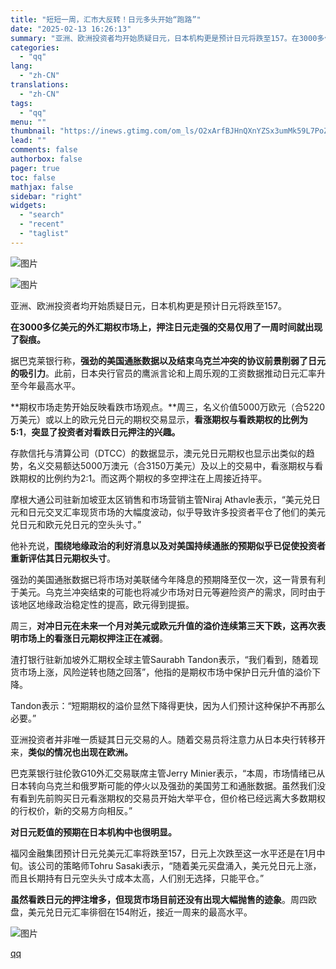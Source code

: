 ```yaml
---
title: "短短一周，汇市大反转！日元多头开始“跑路”"
date: "2025-02-13 16:26:13"
summary: "亚洲、欧洲投资者均开始质疑日元，日本机构更是预计日元将跌至157。在3000多亿美元的外汇期权市场上..."
categories:
  - "qq"
lang:
  - "zh-CN"
translations:
  - "zh-CN"
tags:
  - "qq"
menu: ""
thumbnail: "https://inews.gtimg.com/om_ls/O2xArfBJHnQXnYZSx3umMk59L7PoZoBkpJaDCCaV1lr28AA_640360/0"
lead: ""
comments: false
authorbox: false
pager: true
toc: false
mathjax: false
sidebar: "right"
widgets:
  - "search"
  - "recent"
  - "taglist"
---
```


![图片](https://inews.gtimg.com/om_bt/OcrWJ6Atj4s2vpKUPDZmELwKHtGMp8H3hWerfmA_wzQQ8AA/641)

![图片](https://inews.gtimg.com/om_bt/OSC42OSVXgcIuboxA-qQC82dipUs_K5BJHDoDnrCRVBF8AA/641)

亚洲、欧洲投资者均开始质疑日元，日本机构更是预计日元将跌至157。

**在3000多亿美元的外汇期权市场上，押注日元走强的交易仅用了一周时间就出现了裂痕。** 

据巴克莱银行称，**强劲的美国通胀数据以及结束乌克兰冲突的协议前景削弱了日元的吸引力**。此前，日本央行官员的鹰派言论和上周乐观的工资数据推动日元汇率升至今年最高水平。

**期权市场走势开始反映看跌市场观点。**周三，名义价值5000万欧元（合5220万美元）或以上的欧元兑日元的期权交易显示，**看涨期权与看跌期权的比例为5:1**，**突显了投资者对看跌日元押注的兴趣。**

存款信托与清算公司（DTCC）的数据显示，澳元兑日元期权也显示出类似的趋势，名义交易额达5000万澳元（合3150万美元）及以上的交易中，看涨期权与看跌期权的比例约为2:1。而这两个期权的多空押注在上周接近持平。

摩根大通公司驻新加坡亚太区销售和市场营销主管Niraj Athavle表示，“美元兑日元和日元交叉汇率现货市场的大幅度波动，似乎导致许多投资者平仓了他们的美元兑日元和欧元兑日元的空头头寸。”

他补充说，**围绕地缘政治的利好消息以及对美国持续通胀的预期似乎已促使投资者重新评估其日元期权头寸**。

强劲的美国通胀数据已将市场对美联储今年降息的预期降至仅一次，这一背景有利于美元。乌克兰冲突结束的可能也将减少市场对日元等避险资产的需求，同时由于该地区地缘政治稳定性的提高，欧元得到提振。

周三，**对冲日元在未来一个月对美元或欧元升值的溢价连续第三天下跌，这再次表明市场上的看涨日元期权押注正在减弱**。

渣打银行驻新加坡外汇期权全球主管Saurabh Tandon表示，“我们看到，随着现货市场上涨，风险逆转也随之回落”，他指的是期权市场中保护日元升值的溢价下降。

Tandon表示：“短期期权的溢价显然下降得更快，因为人们预计这种保护不再那么必要。”

亚洲投资者并非唯一质疑其日元交易的人。随着交易员将注意力从日本央行转移开来，**类似的情况也出现在欧洲。**

巴克莱银行驻伦敦G10外汇交易联席主管Jerry Minier表示，“本周，市场情绪已从日本转向乌克兰和俄罗斯可能的停火以及强劲的美国劳工和通胀数据。虽然我们没有看到先前购买日元看涨期权的交易员开始大举平仓，但价格已经远离大多数期权的行权价，新的交易方向相反。”

**对日元贬值的预期在日本机构中也很明显。**

福冈金融集团预计日元兑美元汇率将跌至157，日元上次跌至这一水平还是在1月中旬。该公司的策略师Tohru Sasaki表示，“随着美元买盘涌入，美元兑日元上涨，而且长期持有日元空头头寸成本太高，人们别无选择，只能平仓。”

**虽然看跌日元的押注增多，但现货市场目前还没有出现大幅抛售的迹象**。周四欧盘，美元兑日元汇率徘徊在154附近，接近一周来的最高水平。

![图片](https://inews.gtimg.com/om_bt/OwOlK5KWAK-QA-QpLJ4ElXexCigZ1vIx140vGr71DN0mAAA/641)

[qq](https://new.qq.com/rain/a/20250213A05TKM00)
